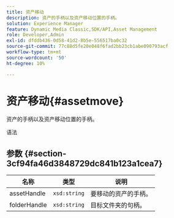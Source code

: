 ```yaml
---
title: 资产移动
description: 资产的手柄以及资产移动位置的手柄。
solution: Experience Manager
feature: Dynamic Media Classic,SDK/API,Asset Management
role: Developer,Admin
exl-id: dfddb436-0d58-41d2-8b5e-556517ba0c32
source-git-commit: 77c88d5fe20e048f6fad2bb23cb1abe090793acf
workflow-type: tm+mt
source-wordcount: '50'
ht-degree: 10%

---
```


# 资产移动{#assetmove}

资产的手柄以及资产移动位置的手柄。

语法

## 参数 {#section-3cf94fa46d3848729dc841b123a1cea7}

| 名称 | 类型 | 说明 |
|---|---|---|
| assetHandle | `xsd:string` | 要移动的资产的手柄。 |
| folderHandle | `xsd:string` | 目标文件夹的句柄。 |
